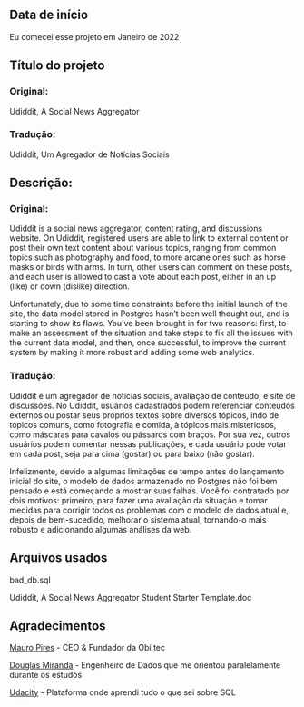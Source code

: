 ## Data de início

Eu comecei esse projeto em Janeiro de 2022

## Título do projeto

### Original:
Udiddit, A Social News Aggregator

### Tradução:
Udiddit, Um Agregador de Notícias Sociais

## Descrição:

### Original:
Udiddit is a social news aggregator, content rating, and discussions website. On Udiddit, registered users are able to link to external content or post their own text content about various topics, ranging from common topics such as photography and food, to more arcane ones such as horse masks or birds with arms. In turn, other users can comment on these posts, and each user is allowed to cast a vote about each post, either in an up (like) or down (dislike) direction.

Unfortunately, due to some time constraints before the initial launch of the site, the data model stored in Postgres hasn’t been well thought out, and is starting to show its flaws. You’ve been brought in for two reasons: first, to make an assessment of the situation and take steps to fix all the issues with the current data model, and then, once successful, to improve the current system by making it more robust and adding some web analytics.

### Tradução:
Udiddit é um agregador de notícias sociais, avaliação de conteúdo, e site de discussões. No Udiddit, usuários cadastrados podem referenciar conteúdos externos ou postar seus próprios textos sobre diversos tópicos, indo de tópicos comuns, como fotografia e comida, à tópicos mais misteriosos, como máscaras para cavalos ou pássaros com braços. Por sua vez, outros usuários podem comentar nessas publicações, e cada usuário pode votar em cada post, seja para cima (gostar) ou para baixo (não gostar).

Infelizmente, devido a algumas limitações de tempo antes do lançamento inicial do site, o modelo de dados armazenado no Postgres não foi bem pensado e está começando a mostrar suas falhas. Você foi contratado por dois motivos: primeiro, para fazer uma avaliação da situação e tomar medidas para corrigir todos os problemas com o modelo de dados atual e, depois de bem-sucedido, melhorar o sistema atual, tornando-o mais robusto e adicionando algumas análises da web.

## Arquivos usados

bad_db.sql

Udiddit, A Social News Aggregator Student Starter Template.doc

## Agradecimentos

[Mauro Pires][Mauro] - CEO & Fundador da Obi.tec

[Douglas Miranda][Douglas] - Engenheiro de Dados que me orientou paralelamente durante os estudos

[Udacity][Udacity] - Plataforma onde aprendi tudo o que sei sobre SQL

[Mauro]: https://www.linkedin.com/in/mauro-pires-6a284b32/

[Douglas]: https://www.linkedin.com/in/douglasmsf/

[Udacity]: https://www.udacity.com
